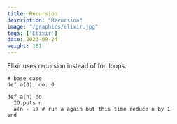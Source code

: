 ```yaml
---
title: Recursion
description: "Recursion" 
image: "/graphics/elixir.jpg"
tags: ['Elixir']
date: 2023-09-24
weight: 181
---
```



Elixir uses recursion instead of for..loops. 

```
# base case
def a(0), do: 0

def a(n) do
  IO.puts n
  a(n - 1) # run a again but this time reduce n by 1
end
```

